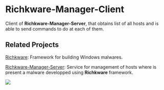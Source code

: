 # Richkware-Manager-Client

Client of **Richkware-Manager-Server**, that obtains list of all hosts and is able to send commands to do at each of them.

## Related Projects

[Richkware](https://github.com/richkmeli/Richkware): Framework for building Windows malwares.

[Richkware-Manager-Server](https://github.com/richkmeli/Richkware-Manager-Server): Service for management of hosts where is present a malware developped using **Richkware** framework.

![](http://richk.altervista.org/RichkwareDiagram.svg)
